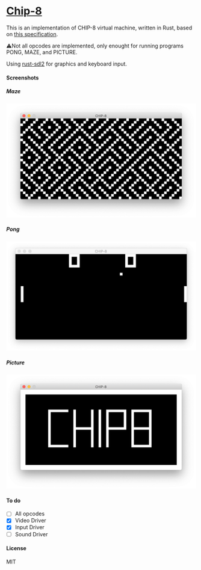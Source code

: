 # [Chip-8](https://en.wikipedia.org/wiki/CHIP-8)

This is an implementation of CHIP-8 virtual machine, written in Rust, based on [this specification](http://devernay.free.fr/hacks/chip8/C8TECH10.HTM).

⚠️Not all opcodes are implemented,  only enought for running  programs PONG, MAZE, and PICTURE.

Using [rust-sdl2](https://github.com/Rust-SDL2/rust-sdl2) for graphics and keyboard input.

#### Screenshots
##### Maze
![MAZE](screenshots/MAZE.png)

##### Pong
![PONG](screenshots/PONG.png)

##### Picture
![PICTURE](screenshots/PICTURE.png)

#### To do
- [ ] All opcodes
- [x] Video Driver
- [x] Input Driver
- [ ] Sound Driver

#### License
MIT

